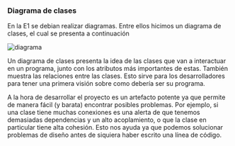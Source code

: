 ### Diagrama de clases

En la E1 se debian realizar diagramas. Entre ellos hicimos un diagrama de clases, el cual se presenta a continuación

![diagrama]('./diagrama.png')

Un diagrama de clases presenta la idea de las clases que van a interactuar en un programa, junto con los atributos más importantes de estas.
También muestra las relaciones entre las clases.
Esto sirve para los desarrolladores para tener una primera visión sobre como debería ser su programa.

A la hora de desarrollar el proyecto es un artefacto potente ya que permite de manera fácil (y barata) encontrar posibles problemas.
Por ejemplo, si una clase tiene muchas conexiones es una alerta de que tenemos demasiadas dependencias y un alto acoplamiento, o que la clase en particular tiene alta cohesión.
Esto nos ayuda ya que podemos solucionar problemas de diseño antes de siquiera haber escrito una línea de código.
